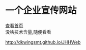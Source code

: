 # 一个企业宣传网站

[查看首页](http://dkwingsmt.github.io/JHHWeb "Index") <br>
没啥技术含量,随便看看

http://dkwingsmt.github.io/JHHWeb

